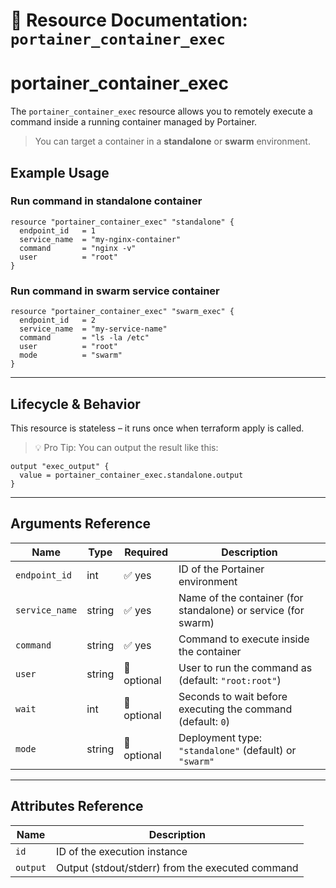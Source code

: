 # 🧠 **Resource Documentation: `portainer_container_exec`**

# portainer_container_exec
The `portainer_container_exec` resource allows you to remotely execute a command inside a running container managed by Portainer.
> You can target a container in a **standalone** or **swarm** environment.

## Example Usage

### Run command in standalone container
```hcl
resource "portainer_container_exec" "standalone" {
  endpoint_id   = 1
  service_name  = "my-nginx-container"
  command       = "nginx -v"
  user          = "root"
}
```

### Run command in swarm service container
```hcl
resource "portainer_container_exec" "swarm_exec" {
  endpoint_id   = 2
  service_name  = "my-service-name"
  command       = "ls -la /etc"
  user          = "root"
  mode          = "swarm"
}
```
---

## Lifecycle & Behavior
This resource is stateless – it runs once when terraform apply is called.
> 💡 Pro Tip: You can output the result like this:
```hcl
output "exec_output" {
  value = portainer_container_exec.standalone.output
}
```
---

## Arguments Reference
| Name          | Type   | Required    | Description                                                               |
|---------------|--------|-------------|---------------------------------------------------------------------------|
| `endpoint_id` | int    | ✅ yes      | ID of the Portainer environment                                           |
| `service_name`| string | ✅ yes      | Name of the container (for standalone) or service (for swarm)             |
| `command`     | string | ✅ yes      | Command to execute inside the container                                   |
| `user`        | string | 🚫 optional | User to run the command as (default: `"root:root"`)                       |
| `wait`        | int    | 🚫 optional | Seconds to wait before executing the command (default: `0`)               |
| `mode`        | string | 🚫 optional | Deployment type: `"standalone"` (default) or `"swarm"`                    |

---

## Attributes Reference

| Name | Description                     |
|------|---------------------------------|
| `id` | ID of the execution instance    |
| `output` | Output (stdout/stderr) from the executed command |

